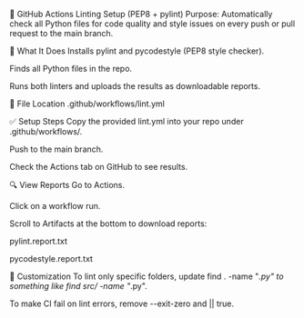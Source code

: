 📄 GitHub Actions Linting Setup (PEP8 + pylint)
Purpose:
Automatically check all Python files for code quality and style issues on every push or pull request to the main branch.

🔧 What It Does
Installs pylint and pycodestyle (PEP8 style checker).

Finds all Python files in the repo.

Runs both linters and uploads the results as downloadable reports.

📁 File Location
.github/workflows/lint.yml

✅ Setup Steps
Copy the provided lint.yml into your repo under .github/workflows/.

Push to the main branch.

Check the Actions tab on GitHub to see results.

🔍 View Reports
Go to Actions.

Click on a workflow run.

Scroll to Artifacts at the bottom to download reports:

pylint.report.txt

pycodestyle.report.txt

🔄 Customization
To lint only specific folders, update find . -name "*.py" to something like find src/ -name "*.py".

To make CI fail on lint errors, remove --exit-zero and || true.

